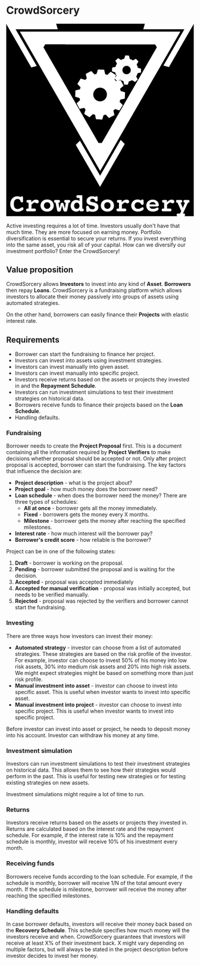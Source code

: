 # CrowdSorcery

![logo](crowd-sorcery-logo.png)

Active investing requires a lot of time. Investors usually don't have that much
time. They are more focused on earning money. Portfolio diversification is
essential to secure your returns. If you invest everything into the same asset,
you risk all of your capital. How can we diversify our investment portfolio?
Enter the CrowdSorcery!

## Value proposition

CrowdSorcery allows **Investors** to invest into any kind of **Asset**.
**Borrowers** then repay **Loans**. CrowdSorcery is a fundraising platform which
allows investors to allocate their money passively into groups of assets using
automated strategies.

On the other hand, borrowers can easily finance their **Projects** with elastic
interest rate.

## Requirements

- Borrower can start the fundraising to finance her project.
- Investors can invest into assets using investment strategies.
- Investors can invest manually into given asset.
- Investors can invest manually into specific project.
- Investors receive returns based on the assets or projects they invested in and the **Repayment Schedule**.
- Investors can run investment simulations to test their investment strategies on historical data.
- Borrowers receive funds to finance their projects based on the **Loan Schedule**.
- Handling defaults.

### Fundraising

Borrower needs to create the **Project Proposal** first. This is a document containing all the information required by **Project Verifiers** to make decisions whether proposal should be accepted or not. Only after project proposal is accepted, borrower can start the fundraising. The key factors that influence the decision are:

- **Project description** - what is the project about?
- **Project goal** - how much money does the borrower need?
- **Loan schedule** - when does the borrower need the money? There are three types of schedules:
    - **All at once** - borrower gets all the money immediately.
    - **Fixed** - borrowers gets the money every X months.
    - **Milestone** - borrower gets the money after reaching the specified milestones.
- **Interest rate** - how much interest will the borrower pay?
- **Borrower's credit score** - how reliable is the borrower?

Project can be in one of the following states:

1. **Draft** - borrower is working on the proposal.
2. **Pending** - borrower submitted the proposal and is waiting for the decision.
3. **Accepted** - proposal was accepted immediately
4. **Accepted for manual verification** - proposal was initially accepted, but needs to be verified manually.
5. **Rejected** - proposal was rejected by the verifiers and borrower cannot start the fundraising.

### Investing

There are three ways how investors can invest their money:

- **Automated strategy** - investor can choose from a list of automated strategies. These strategies are based on the risk profile of the investor. For example, investor can choose to invest 50% of his money into low risk assets, 30% into medium risk assets and 20% into high risk assets. We might expect strategies might be based on something more than just risk profile.
- **Manual investment into asset** - investor can choose to invest into specific asset. This is useful when investor wants to invest into specific asset.
- **Manual investment into project** - investor can choose to invest into specific project. This is useful when investor wants to invest into specific project.

Before investor can invest into asset or project, he needs to deposit money into his account. Investor can withdraw his money at any time.

### Investment simulation

Investors can run investment simulations to test their investment strategies on historical data. This allows them to see how their strategies would perform in the past. This is useful for testing new strategies or for testing existing strategies on new assets.

Investment simulations might require a lot of time to run.

### Returns

Investors receive returns based on the assets or projects they invested in. Returns are calculated based on the interest rate and the repayment schedule. For example, if the interest rate is 10% and the repayment schedule is monthly, investor will receive 10% of his investment every month.

### Receiving funds

Borrowers receive funds according to the loan schedule. For example, if the schedule is monthly, borrower will receive 1/N of the total amount every month. If the schedule is milestone, borrower will receive the money after reaching the specified milestones.

### Handling defaults

In case borrower defaults, investors will receive their money back based on the **Recovery Schedule**. This schedule specifies how much money will the investors receive and when. CrowdSorcery guarantees that investors will receive at least X% of their investment back. X might vary depending on multiple factors, but will always be stated in the project description before investor decides to invest her money.